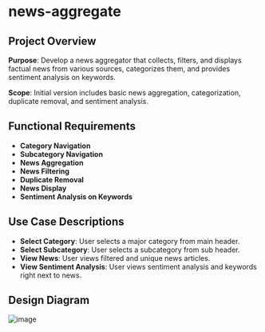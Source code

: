 # news-aggregate

## Project Overview
**Purpose**: Develop a news aggregator that collects, filters, and displays factual news from various sources, categorizes them, and provides sentiment analysis on keywords.

**Scope**: Initial version includes basic news aggregation, categorization, duplicate removal, and sentiment analysis.

## Functional Requirements
- **Category Navigation**
- **Subcategory Navigation**
- **News Aggregation**
- **News Filtering**
- **Duplicate Removal**
- **News Display**
- **Sentiment Analysis on Keywords**

## Use Case Descriptions
- **Select Category**: User selects a major category from main header.
- **Select Subcategory**: User selects a subcategory from sub header.
- **View News**: User views filtered and unique news articles.
- **View Sentiment Analysis**: User views sentiment analysis and keywords right next to news.

## Design  Diagram
![image](https://github.com/user-attachments/assets/03c65d3f-901c-46d9-9b9e-5a70843014d0)






